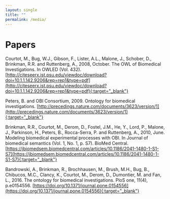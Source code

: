 ```yaml
---
layout: single
title: ""
permalink: /media/
---
```


# Papers

Courtot, M., Bug, W.J., Gibson, F., Lister, A.L., Malone, J., Schober, D., Brinkman, R.R. and Ruttenberg, A., 2008, October. The OWL of Biomedical Investigations. In OWLED (Vol. 432).
[http://citeseerx.ist.psu.edu/viewdoc/download?doi=10.1.1.142.9206&rep=rep1&type=pdf](http://citeseerx.ist.psu.edu/viewdoc/download?doi=10.1.1.142.9206&rep=rep1&type=pdf){:target="_blank"}

Peters, B. and OBI Consortium, 2009. Ontology for biomedical investigations.
[http://precedings.nature.com/documents/3623/version/1](http://precedings.nature.com/documents/3623/version/1){:target="_blank"}

Brinkman, R.R., Courtot, M., Derom, D., Fostel, J.M., He, Y., Lord, P., Malone, J., Parkinson, H., Peters, B., Rocca-Serra, P. and Ruttenberg, A., 2010, June. Modeling biomedical experimental processes with OBI. In Journal of biomedical semantics (Vol. 1, No. 1, p. S7). BioMed Central.
[https://jbiomedsem.biomedcentral.com/articles/10.1186/2041-1480-1-S1-S7](https://jbiomedsem.biomedcentral.com/articles/10.1186/2041-1480-1-S1-S7){:target="_blank"}

Bandrowski, A., Brinkman, R., Brochhausen, M., Brush, M.H., Bug, B., Chibucos, M.C., Clancy, K., Courtot, M., Derom, D., Dumontier, M. and Fan, L., 2016. The ontology for biomedical investigations. PloS one, 11(4), p.e0154556. [https://doi.org/10.1371/journal.pone.0154556](https://doi.org/10.1371/journal.pone.0154556){:target="_blank"}


<!-- # Presentations -->

<!-- # Posters -->
